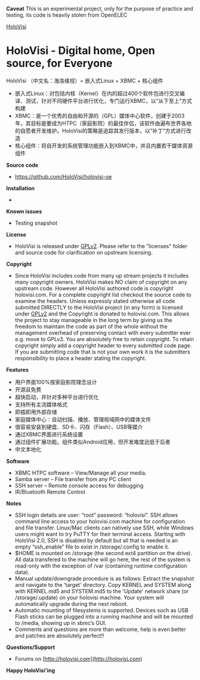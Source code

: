 **Caveat**
This is an experimental project, only for the purpose of practice and testing, its code is heavily stolen from OpenELEC

[HoloVisi](http://www.holovisi.com)

# HoloVisi - Digital home, Open source, for Everyone


HoloVisi （中文名：海洛维视）= 嵌入式Linux + XBMC + 核心组件
* 嵌入式Linux：对包括内核（Kernel）在内的超过400个软件包进行交叉编译、测试，针对不同硬件平台进行优化，专门运行XBMC，以“从下至上”方式构建
* XBMC：是一个优秀的自由和开源的（GPL）媒体中心软件，创建于2003年，其目标是要成为HTPC（家庭影院）的最佳伴侣，该软件由遍布世界各地的自愿者开发维护。HoloVisi的策略是追踪其发行版本，以“补丁”方式进行改造
* 核心组件：将自开发的系统管理功能嵌入到XBMC中，并且内置若干媒体资源组件

**Source code**

* https://github.com/HoloVisi/holovisi-oe

**Installation**

* 

**Known issues**

* Testing snapshot

**License**

* HoloVisi is released under [GPLv2](http://www.gnu.org/licenses/gpl-2.0.html). Please refer to the "licenses" folder and 
  source code for clarification on upstream licensing.

**Copyright**

* Since HoloVisi includes code from many up stream projects it includes many 
  copyright owners. HoloVisi makes NO claim of copyright on any upstream code. 
  However all HoloVisi authored code is copyright holovisi.com.
  For a complete copyright list checkout the source code to examine the headers.
  Unless expressly stated otherwise all code submitted DIRECTLY to the HoloVisi 
  project (in any form) is licensed under [GPLv2](http://www.gnu.org/licenses/gpl-2.0.html) and the Copyright is donated to 
  holovisi.com.
  This allows the project to stay manageable in the long term by giving us the
  freedom to maintain the code as part of the whole without the management 
  overhead of preserving contact with every submitter ever e.g. move to GPLv3.
  You are absolutely free to retain copyright. To retain copyright simply add a 
  copyright header to every submitted code page.
  If you are submitting code that is not your own work it is the submitters 
  responsibility to place a header stating the copyright. 

**Features**

* 用户界面100%按家庭影院理念设计
* 开源且免费
* 超快启动，并针对多种平台进行优化
* 支持所有主流媒体格式
* 即插即用外部存储
* 家庭媒体中心：自动扫描、播放、管理局域网中的媒体文件
* 很容易安装到硬盘、SD卡、闪存（Flash）、USB等媒介
* 通过XBMC界面进行系统设置
* 通过组件扩展功能。组件类似Android应用，但开发难度远低于后者
* 中文本地化

**Software**

* XBMC HTPC software – View/Manage all your media.
* Samba server – File transfer from any PC client
* SSH server – Remote console access for debugging
* IR/Bluetooth Remote Control

**Notes**

* SSH login details are user: “root” password: “holovisi”.
  SSH allows command line access to your holovisi.com machine for configuration
  and file transfer. Linux/Mac clients can natively use SSH, while Windows
  users might want to try PuTTY for their terminal access.
  Starting with HoloVisi 2.0, SSH is disabled by default but all that is needed
  is an empty “ssh_enable” file to exist in /storage/.config to enable it.
* $HOME is mounted on /storage (the second ext4 partition on the drive). 
  All data transfered to the machine will go here, the rest of the system is
  read-only with the exception of /var (containing runtime configuration data).
* Manual update/downgrade procedure is as follows:
  Extract the snapshot and navigate to the 'target' directory.
  Copy KERNEL and SYSTEM along with KERNEL.md5 and SYSTEM.md5 to the 'Update' network share (or /storage/.update) on
  your holovisi machine. Your system will automatically upgrade during the 
  next reboot.
* Automatic mounting of filesystems is supported. Devices such as USB Flash 
  sticks can be plugged into a running machine and will be mounted to /media,
  showing up in xbmc’s GUI.
* Comments and questions are more than welcome, help is even better and patches 
  are absolutely perfect!!

**Questions/Support**

* Forums on [http://holovisi.com](http://holovisi.com)

**Happy HoloVisi'ing**
